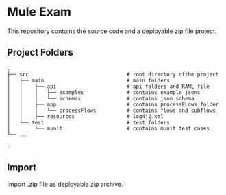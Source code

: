 # Mule Exam

This repository contains the source code and a deployable zip file project.

## Project Folders

    .
    ├── src                                # root directory ofthe project
    │	├── main                           # main folders
    │   │    ├── api                       # api folders and RAML file
    │   │    │   ├── examples              # contains example jsons
    │	│    │   └── schemas               # contains json schema
    │   │    ├── app                       # contains processFLows folder
    │   │    │   └── processFlows          # contains flows and subflows
    │   │    ├── resources                 # log4j2.xml
    │   └── test                           # test folders
    │        └── munit                     # contains munit test cases
    └── ...

    .

## Import

Import .zip file as deployable zip archive.
